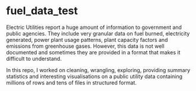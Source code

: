 # fuel_data_test
Electric Utilities report a huge amount of information to government and public agencies. They include very granular data on fuel burned, electricity generated, power plant usage patterns, plant capacity factors and emissions from greenhouse gases. However, this data is not well documented and sometimes they are provided in a format that makes it difficult to understand.

In this repo, I worked  on cleaning, wrangling, exploring, providing summary statistics and interesting visualisations on a public utility data containing millions of rows and tens of files in structured format. 
